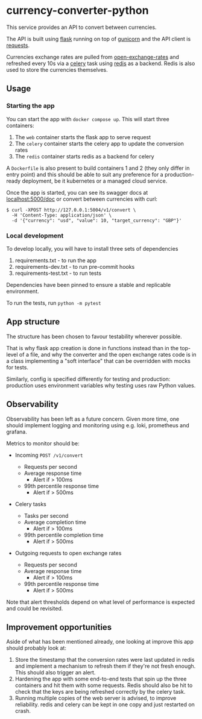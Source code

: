 # currency-converter-python

This service provides an API to convert between currencies.

The API is built using [flask](https://flask.palletsprojects.com/)
running on top of [gunicorn](https://gunicorn.org/) and the API client
is [requests](https://docs.python-requests.org/).

Currencies exchange rates are pulled from [open-exchange-rates](https://openexchangerates.org/)
and refreshed every 10s via a [celery](https://docs.celeryproject.org/) task
using [redis](https://redis.io/) as a backend. Redis is also used to
store the currencies themselves.

## Usage

### Starting the app

You can start the app with `docker compose up`. This will start three containers:
1. The `web` container starts the flask app to serve request
2. The `celery` container starts the celery app to update the conversion rates
3. The `redis` container starts redis as a backend for celery

A `Dockerfile` is also present to build containers 1 and 2 (they only differ in
entry point) and this should be able to suit any preference
for a production-ready deployment, be it kubernetes or a managed cloud service.

Once the app is started, you can see its swagger docs at
[localhost:5000/doc](localhost:5004/doc) or convert between currencies
with curl:

```shell
$ curl -XPOST http://127.0.0.1:5004/v1/convert \
  -H 'Content-Type: application/json' \
  -d '{"currency": "usd", "value": 10, "target_currency": "GBP"}'
```

### Local development

To develop locally, you will have to install three sets of dependencies

1. requirements.txt - to run the app
2. requirements-dev.txt - to run pre-commit hooks
3. requirements-test.txt - to run tests

Dependencies have been pinned to ensure a stable and replicable environment.

To run the tests, run `python -m pytest`

## App structure

The structure has been chosen to favour testability wherever possible.

That is why flask app creation is done in functions instead than in the top-level
of a file, and why the converter and the open exchange rates code is in a class
implementing a "soft interface" that can be overridden with mocks for tests.

Similarly, config is specified differently for testing and production:
production uses environment variables why testing uses raw Python values.

## Observability

Observability has been left as a future concern. Given more time, one should implement
logging and monitoring using e.g. loki, prometheus and grafana.

Metrics to monitor should be:

* Incoming `POST /v1/convert`
  * Requests per second
  * Average response time
    * Alert if > 100ms 
  * 99th percentile response time
    * Alert if > 500ms

* Celery tasks
    * Tasks per second
    * Average completion time
        * Alert if > 100ms
    * 99th percentile completion time
        * Alert if > 500ms

* Outgoing requests to open exchange rates
    * Requests per second
    * Average response time
        * Alert if > 100ms
    * 99th percentile response time
        * Alert if > 500ms

Note that alert thresholds depend on what level of performance is expected and
could be revisited.

## Improvement opportunities

Aside of what has been mentioned already, one looking at improve this app
should probably look at:

1. Store the timestamp that the conversion rates were last updated in redis and 
  implement a mechanism to refresh them if they're not fresh enough. This should also
  trigger an alert.
2. Hardening the app with some end-to-end tests that spin up the three containers
  and hit them with some requests. Redis should also be hit to check that the
  keys are being refreshed correctly by the celery task.
3. Running multiple copies of the web server is advised, to improve reliability.
  redis and celery can be kept in one copy and just restarted on crash.
